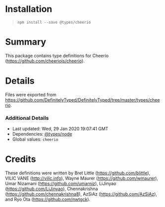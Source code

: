 # Installation
> `npm install --save @types/cheerio`

# Summary
This package contains type definitions for Cheerio (https://github.com/cheeriojs/cheerio).

# Details
Files were exported from https://github.com/DefinitelyTyped/DefinitelyTyped/tree/master/types/cheerio.

### Additional Details
 * Last updated: Wed, 29 Jan 2020 19:07:41 GMT
 * Dependencies: [@types/node](https://npmjs.com/package/@types/node)
 * Global values: `cheerio`

# Credits
These definitions were written by Bret Little (https://github.com/blittle), VILIC VANE (http://vilic.info), Wayne Maurer (https://github.com/wmaurer), Umar Nizamani (https://github.com/umarniz), LiJinyao (https://github.com/LiJinyao), Chennakrishna (https://github.com/chennakrishna8), AzSiAz (https://github.com/AzSiAz), and Ryo Ota (https://github.com/nwtgck).
